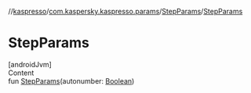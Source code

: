 //[kaspresso](../../index.md)/[com.kaspersky.kaspresso.params](../index.md)/[StepParams](index.md)/[StepParams](-step-params.md)



# StepParams  
[androidJvm]  
Content  
fun [StepParams](-step-params.md)(autonumber: [Boolean](https://kotlinlang.org/api/latest/jvm/stdlib/kotlin/-boolean/index.html))  



